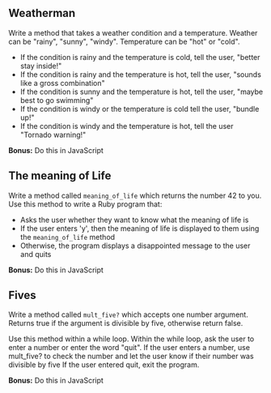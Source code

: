 
## Weatherman
Write a method that takes a weather condition and a temperature. Weather can be "rainy", "sunny", "windy". Temperature can be "hot" or "cold".

- If the condition is rainy and the temperature is cold, tell the user, "better stay inside!"
- If the condition is rainy and the temperature is hot, tell the user, "sounds like a gross combination"
- If the condition is sunny and the temperature is hot, tell the user, "maybe best to go swimming"
- If the condition is windy or the temperature is cold tell the user, "bundle up!"
- If the condition is windy and the temperature is hot, tell the user "Tornado warning!"

**Bonus:** Do this in JavaScript

## The meaning of Life
Write a method called `meaning_of_life` which returns the number 42 to you.  
Use this method to write a Ruby program that:
- Asks the user whether they want to know what the meaning of life is
- If the user enters 'y', then the meaning of life is displayed to them using the `meaning_of_life` method
- Otherwise, the program displays a disappointed message to the user and quits

**Bonus:** Do this in JavaScript

## Fives  
Write a method called `mult_five?` which accepts one number argument.
Returns true if the argument is divisible by five, otherwise return false.  

Use this method within a while loop. Within the while loop, ask the user to enter a number or enter the word "quit".  If the user enters a number, use mult_five? to check the number and let the user know if their number was divisible by five
If the user entered quit, exit the program.  

**Bonus:** Do this in JavaScript
